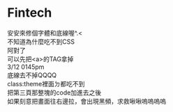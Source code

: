 # Fintech
安安來修個字體和底線喔^.<<br>
不知道為什麼吃不到CSS<br>
阿對了<br>
可以先把&lt;a&gt;的TAG拿掉<br>
3/12 0145pm<br>
底線去不掉QQQQ<br>
class:theme裡面ㄉ都吃不到<br>
把第三頁那整塊的code加進去之後<br>
如果刻意把畫面往右邊拉，會出現黑頻，求救啾啾嗚嗚嗚嗚
